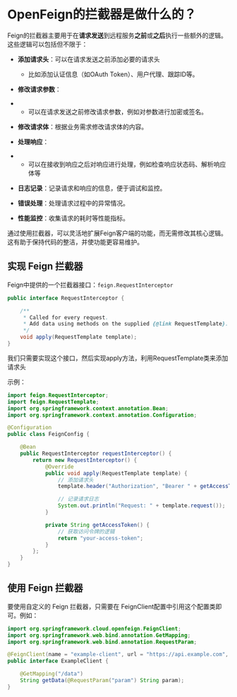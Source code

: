 # OpenFeign的拦截器是做什么的？

Feign的拦截器主要用于在**请求发送**到远程服务**之前**或**之后**执行一些额外的逻辑。这些逻辑可以包括但不限于：

-   **添加请求头**：可以在请求发送之前添加必要的请求头
    -    比如添加认证信息（如OAuth Token）、用户代理、跟踪ID等。

-   **修改请求参数**：

-   -   可以在请求发送之前修改请求参数，例如对参数进行加密或签名。

-   **修改请求体**：根据业务需求修改请求体的内容。

-   **处理响应**：

-   -   可以在接收到响应之后对响应进行处理，例如检查响应状态码、解析响应体等

-   **日志记录**：记录请求和响应的信息，便于调试和监控。
-   **错误处理**：处理请求过程中的异常情况。
-   **性能监控**：收集请求的耗时等性能指标。

通过使用拦截器，可以灵活地扩展Feign客户端的功能，而无需修改其核心逻辑。这有助于保持代码的整洁，并使功能更容易维护。



## **实现 Feign 拦截器**

Feign中提供的一个拦截器接口：`feign.RequestInterceptor`

```java
public interface RequestInterceptor {

    /**
     * Called for every request. 
     * Add data using methods on the supplied {@link RequestTemplate}.
     */
    void apply(RequestTemplate template);
}
```

我们只需要实现这个接口，然后实现apply方法，利用RequestTemplate类来添加请求头

示例：

```java
import feign.RequestInterceptor;
import feign.RequestTemplate;
import org.springframework.context.annotation.Bean;
import org.springframework.context.annotation.Configuration;

@Configuration
public class FeignConfig {

    @Bean
    public RequestInterceptor requestInterceptor() {
        return new RequestInterceptor() {
            @Override
            public void apply(RequestTemplate template) {
                // 添加请求头
                template.header("Authorization", "Bearer " + getAccessToken());

                // 记录请求日志
                System.out.println("Request: " + template.request());
            }

            private String getAccessToken() {
                // 获取访问令牌的逻辑
                return "your-access-token";
            }
        };
    }
}
```

## **使用 Feign 拦截器**

要使用自定义的 Feign 拦截器，只需要在 FeignClient配置中引用这个配置类即可。例如：

```java
import org.springframework.cloud.openfeign.FeignClient;
import org.springframework.web.bind.annotation.GetMapping;
import org.springframework.web.bind.annotation.RequestParam;

@FeignClient(name = "example-client", url = "https://api.example.com", configuration = FeignConfig.class)
public interface ExampleClient {

    @GetMapping("/data")
    String getData(@RequestParam("param") String param);
}
```


